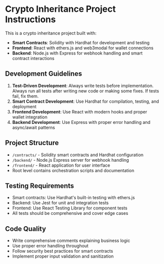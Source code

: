 <!-- Use this file to provide workspace-specific custom instructions to Copilot. For more details, visit https://code.visualstudio.com/docs/copilot/copilot-customization#_use-a-githubcopilotinstructionsmd-file -->

# Crypto Inheritance Project Instructions

This is a crypto inheritance project built with:
- **Smart Contracts**: Solidity with Hardhat for development and testing
- **Frontend**: React with ethers.js and web3modal for wallet connections
- **Backend**: Node.js with Express for webhook handling and smart contract interactions

## Development Guidelines

1. **Test-Driven Development**: Always write tests before implementation. Always run all tests after writing new code or making some fixes. If tests fail, fix them.
2. **Smart Contract Development**: Use Hardhat for compilation, testing, and deployment
3. **Frontend Development**: Use React with modern hooks and proper wallet integration
4. **Backend Development**: Use Express with proper error handling and async/await patterns

## Project Structure

- `/contracts/` - Solidity smart contracts and Hardhat configuration
- `/backend/` - Node.js Express server for webhook handling
- `/frontend/` - React application for user interface
- Root level contains orchestration scripts and documentation

## Testing Requirements

- Smart contracts: Use Hardhat's built-in testing with ethers.js
- Backend: Use Jest for unit and integration tests
- Frontend: Use React Testing Library for component tests
- All tests should be comprehensive and cover edge cases

## Code Quality

- Write comprehensive comments explaining business logic
- Use proper error handling throughout
- Follow security best practices for smart contracts
- Implement proper input validation and sanitization
